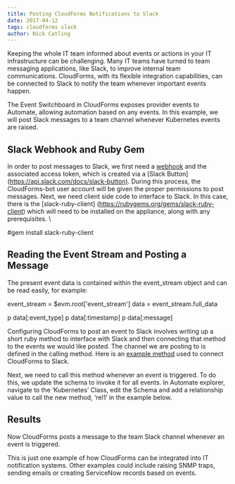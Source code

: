 ```yaml
---     
title: Posting CloudForms Notifications to Slack
date: 2017-04-12
tags: cloudforms slack
author: Nick Catling
---
```


Keeping the whole IT team informed about events or actions in your IT infrastructure can be challenging. Many IT teams have turned to team messaging applications, like Slack, to improve internal team communications. CloudForms, with its flexible integration capabilities, can be connected to Slack to notify the team whenever important events happen.

The Event Switchboard in CloudForms exposes provider events to Automate, allowing automation based on any events. In this example, we will post Slack messages to a team channel whenever Kubernetes events are raised.

## Slack Webhook and Ruby Gem ##

In order to post messages to Slack, we first need a [webhook](<https://api.slack.com/messaging/webhooks>) and the associated access token, which is created via a [Slack Button](<https://api.slack.com/docs/slack-button)>. During this process, the CloudForms-bot user account will be given the proper permissions to post messages. Next, we need client side code to interface to Slack. In this case, there is the [slack-ruby-client] (<https://rubygems.org/gems/slack-ruby-client>) which will need to be installed on the appliance, along with any prerequisites. \

#gem install slack-ruby-client

## Reading the Event Stream and Posting a Message ##

The present event data is contained within the event_stream object and can be read easily, for example:

event_stream = $evm.root['event_stream']
data = event_stream.full_data

p data[:event_type]
p data[:timestamp]
p data[:message]

Configuring CloudForms to post an event to Slack involves writing up a short ruby method to interface with Slack and then connecting that method to the events we would like posted. The channel we are posting to is defined in the calling method. Here is an [example method](<https://github.com/supernoodz/CloudForms/blob/master/Automate/Integration/Slack/Methods.class/__methods__/post_emsevent.rb>) used to connect CloudForms to Slack.

Next, we need to call this method whenever an event is triggered. To do this, we update the schema to invoke it for all events. In Automate explorer, navigate to the ‘Kubernetes’ Class, edit the Schema and add a relationship value to call the new method, ‘rel1’ in the example below.

## Results ##

Now CloudForms posts a message to the team Slack channel whenever an event is triggered.

This is just one example of how CloudForms can be integrated into IT notification systems. Other examples could include raising SNMP traps, sending emails or creating ServiceNow records based on events.
